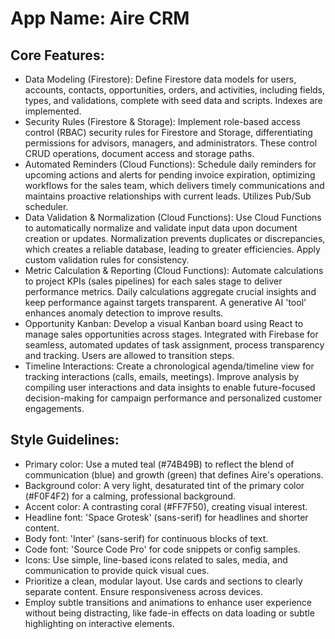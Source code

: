 # **App Name**: Aire CRM

## Core Features:

- Data Modeling (Firestore): Define Firestore data models for users, accounts, contacts, opportunities, orders, and activities, including fields, types, and validations, complete with seed data and scripts. Indexes are implemented.
- Security Rules (Firestore & Storage): Implement role-based access control (RBAC) security rules for Firestore and Storage, differentiating permissions for advisors, managers, and administrators. These control CRUD operations, document access and storage paths.
- Automated Reminders (Cloud Functions): Schedule daily reminders for upcoming actions and alerts for pending invoice expiration, optimizing workflows for the sales team, which delivers timely communications and maintains proactive relationships with current leads. Utilizes Pub/Sub scheduler.
- Data Validation & Normalization (Cloud Functions): Use Cloud Functions to automatically normalize and validate input data upon document creation or updates. Normalization prevents duplicates or discrepancies, which creates a reliable database, leading to greater efficiencies. Apply custom validation rules for consistency.
- Metric Calculation & Reporting (Cloud Functions): Automate calculations to project KPIs (sales pipelines) for each sales stage to deliver performance metrics. Daily calculations aggregate crucial insights and keep performance against targets transparent. A generative AI 'tool' enhances anomaly detection to improve results.
- Opportunity Kanban: Develop a visual Kanban board using React to manage sales opportunities across stages. Integrated with Firebase for seamless, automated updates of task assignment, process transparency and tracking. Users are allowed to transition steps. 
- Timeline Interactions: Create a chronological agenda/timeline view for tracking interactions (calls, emails, meetings). Improve analysis by compiling user interactions and data insights to enable future-focused decision-making for campaign performance and personalized customer engagements.

## Style Guidelines:

- Primary color: Use a muted teal (#74B49B) to reflect the blend of communication (blue) and growth (green) that defines Aire's operations.
- Background color: A very light, desaturated tint of the primary color (#F0F4F2) for a calming, professional background.
- Accent color: A contrasting coral (#FF7F50), creating visual interest.
- Headline font: 'Space Grotesk' (sans-serif) for headlines and shorter content.
- Body font: 'Inter' (sans-serif) for continuous blocks of text.
- Code font: 'Source Code Pro' for code snippets or config samples.
- Icons: Use simple, line-based icons related to sales, media, and communication to provide quick visual cues.
- Prioritize a clean, modular layout. Use cards and sections to clearly separate content. Ensure responsiveness across devices.
- Employ subtle transitions and animations to enhance user experience without being distracting, like fade-in effects on data loading or subtle highlighting on interactive elements.